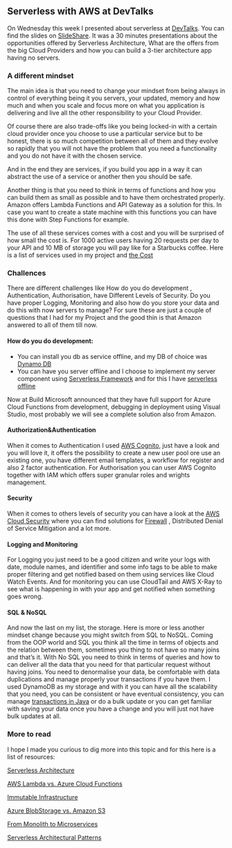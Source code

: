 ## Serverless with AWS at DevTalks

On Wednesday this week I presented about serverless at [DevTalks](http://www.devtalks.ro/). You can find the slides on [SlideShare](https://www.slideshare.net/melaniadanciu/new-serverless-world-cloud-native-apps). 
It was a 30 minutes presentations about the opportunities offered by Serverless Architecture, What are the offers from the big Cloud Providers and how you can build a 3-tier architecture app having no servers.

### A different mindset

The main idea is that you need to change your mindset from being always in control of everything being it you servers, your updated, memory and how much and when you scale and focus more on what you application is delivering and live all the other responsibility to your Cloud Provider.

Of course there are also trade-offs like you being locked-in with a certain cloud provider once you choose to use a particular service but to be honest, there is so much competition between all of them and they evolve so rapidly that you will not have the problem that you need a functionality and you do not have it with the chosen service.

And in the end they are services, if you build you app in a way it can abstract the use of a service or another then you should be safe.

Another thing is that you need to think in terms of functions and how you can build them as small as possible and to have them orchestrated properly. Amazon offers Lambda Functions and API Gateway as a solution for this. In case you want to create a state machine with this functions you can have this done with Step Functions for example. 

The use of all these services comes with a cost and you will be surprised of how small the cost is. For 1000 active users having 20 requests per day to your API and 10 MB of storage you will pay like for a Starbucks coffee. Here is a list of services used in my project and [the Cost](https://www.slideshare.net/melaniadanciu/clipboards/aws-costs?rftp=top_clipboards)

### Challences 

There are different challenges like How do you do development , Authentication, Authorisation, have Different Levels of Security. Do you have proper Logging, Monitoring and also how do you store your data and do this with now servers to manage? For sure these are just a couple of questions that I had for my Project and the good thin is that Amazon answered to all of them till now. 

#### How do you do development:

- You can install you db as service offline, and my DB of choice was [Dynamo DB](http://docs.aws.amazon.com/amazondynamodb/latest/developerguide/DynamoDBLocal.html)
- You can have you server offline and I choose to implement my server component using [Serverless Framework](https://serverless.com/) and for this I have [serverless offline](https://github.com/dherault/serverless-offline)

Now at Build Microsoft announced that they have full support for Azure Cloud Functions from development, debugging in deployment using Visual Studio, most probably we will see a complete solution also from Amazon. 

#### Authorization&Authentication
When it comes to Authentication I used [AWS Cognito](https://aws.amazon.com/cognito/), just have a look and you will love it, it offers the possibility to create a new user pool ore use an existing one, you have different email templates, a workflow for register and also 2 factor authentication. 
For Authorisation you can user AWS Cognito together with IAM which offers super granular roles and wrights management. 

#### Security

When it comes to others levels of security you can have a look at the [AWS Cloud Security](https://aws.amazon.com/security/) where you can find solutions for [Firewall](https://aws.amazon.com/waf/?sc_channel=PS&sc_campaign=acquisition_RO&sc_publisher=google&sc_medium=waf_b&sc_content=firewall_security_e&sc_detail=aws%20firewall%20security&sc_category=waf&sc_segment=164612484381&sc_matchtype=e&sc_country=RO&s_kwcid=AL!4422!3!164612484381!e!!g!!aws%20firewall%20security&ef_id=WNjNWAAAASqfzVGQ:20170519091054:s) , Distributed Denial of Service Mitigation and  a lot more. 

#### Logging and Monitoring 

For Logging you just need to be a good citizen and write your logs with date, module names, and identifier and some info tags to be able to make proper filtering and get notified based on them using services like Cloud Watch Events. And for monitoring you can use CloudTail and AWS X-Ray to see what is happening in with your app and get notified when something goes wrong.

#### SQL & NoSQL

And now the last on my list, the storage. Here is more or less another mindset change because you might switch from SQL to NoSQL. Coming from the OOP world and SQL you think all the time in terms of objects and the relation between them, sometimes you thing to not have so many joins and that’s it. With No SQL you need to think in terms of queries and how to can deliver all the data that you need for that particular request without having joins. You need to denormalise your data, be comfortable with data duplications and manage properly your transactions if you have them. I used DynamoDB as my storage and with it you can have all the scalability that you need, you can be consistent or have eventual consistency, you can manage [transactions in Java](https://aws.amazon.com/blogs/aws/dynamodb-transaction-library/) or do a bulk update or you can get familiar with saving your data once you have a change and you will just not have bulk updates at all.

### More to read

I hope I made you curious to dig more into this topic and for this here is a list of resources:

[Serverless Architecture](https://www.youtube.com/watch?v=OI_V6OZZkZM)

[AWS Lambda vs. Azure Cloud Functions](https://serifandsemaphore.io/azure-cloud-functions-vs-aws-lambda-caf8a90605dd)

[Immutable Infrastructure](https://www.oreilly.com/ideas/an-introduction-to-immutable-infrastructure)

[Azure BlobStorage vs. Amazon S3](http://gauravmantri.com/2012/05/09/comparing-windows-azure-blob-storage-and-amazon-simple-storage-service-s3part-i/)

[From Monolith to Microservices](https://www.youtube.com/watch?v=oRIYtOsAlzk)

[Serverless Architectural Patterns](https://www.youtube.com/watch?v=b7UMoc1iUYw&t=1452s)

      
